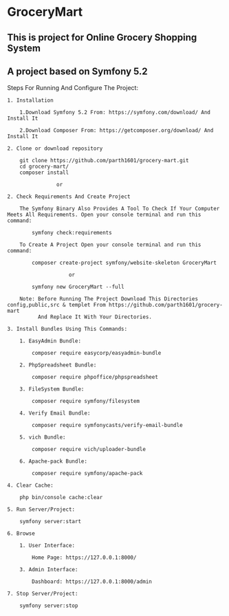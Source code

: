 
# GroceryMart

## This is project for Online Grocery Shopping System

## A project based on Symfony 5.2

Steps For Running And Configure The Project:

	1. Installation

		1.Download Symfony 5.2 From: https://symfony.com/download/ And Install It
  
		2.Download Composer From: https://getcomposer.org/download/ And Install It
	
	2. Clone or download repository

		git clone https://github.com/parth1601/grocery-mart.git
		cd grocery-mart/
		composer install
			
					or
				
	2. Check Requirements And Create Project

		The Symfony Binary Also Provides A Tool To Check If Your Computer Meets All Requirements. Open your console terminal and run this command:
		
			symfony check:requirements
			
		To Create A Project Open your console terminal and run this command:
		
			composer create-project symfony/website-skeleton GroceryMart
			
						or
						
			symfony new GroceryMart --full
			
		Note: Before Running The Project Download This Directories config,public,src & templet From https://github.com/parth1601/grocery-mart 
		      And Replace It With Your Directories.

	3. Install Bundles Using This Commands:
		
		1. EasyAdmin Bundle:
			
			composer require easycorp/easyadmin-bundle
		
		2. PhpSpreadsheet Bundle:
			
			composer require phpoffice/phpspreadsheet
		
		3. FileSystem Bundle:
			
			composer require symfony/filesystem

		4. Verify Email Bundle:

			composer require symfonycasts/verify-email-bundle

		5. vich Bundle:

			composer require vich/uploader-bundle

		6. Apache-pack Bundle:

			composer require symfony/apache-pack
				
	4. Clear Cache:
		
		php bin/console cache:clear

	5. Run Server/Project:
		
		symfony server:start
		
	6. Browse 
		
		1. User Interface:

			Home Page: https://127.0.0.1:8000/
			
		3. Admin Interface:

			Dashboard: https://127.0.0.1:8000/admin
			
	7. Stop Server/Project:
	 
		symfony server:stop
